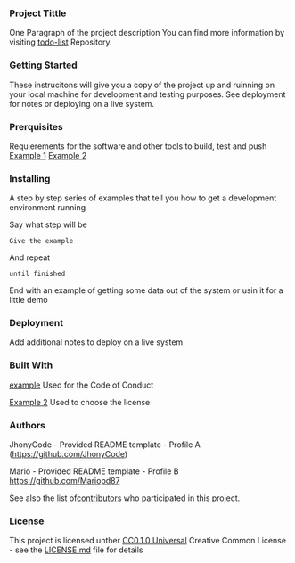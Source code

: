 ### **Project Tittle**

One Paragraph of the project description
You can find more information by visiting [todo-list](https://github.com/JhonyCode/todo-list) Repository.

### **Getting Started**

These instrucitons will give you a copy of the project up and ruinning on your local machine for development and testing purposes. See deployment for notes or deploying on a live system.

### **Prerquisites**

Requierements for the software and other tools to build, test and push 
[Example 1](https://www.instagram.com/jonymul07/)
[Example 2](https://www.instagram.com/jonymul07/)

### **Installing**

A step by step series of examples that tell you how to get a development environment running

Say what step will be

```
Give the example
````

And repeat

```
until finished
```

End with an example of getting some data out of the system or usin it for a little demo

### **Deployment**

Add additional notes to deploy on a live system

### **Built With**
[example](https://www.example.com) Used for the Code of Conduct

[Example 2](https://www.example.com) Used to choose the license

### **Authors**

JhonyCode - Provided README template - Profile A (https://github.com/JhonyCode)

Mario - Provided README template - Profile B https://github.com/Mariopd87

See also the list of[contributors](https://www.example.com/)  who participated in this project.

### **License**

This project is licensed unther [CC0.1.0 Universal](https://www.example.com) 
Creative Common License - see the [LICENSE.md](https://www.example.com) file for details